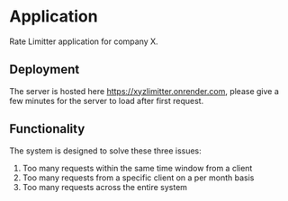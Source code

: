 # Application
Rate Limitter application for company X.

## Deployment
The server is hosted here https://xyzlimitter.onrender.com, please give a few minutes for the server to load after first request.

## Functionality
The system is designed to solve these three issues:
1. Too many requests within the same time window from a client
2. Too many requests from a specific client on a per month basis
3. Too many requests across the entire system

